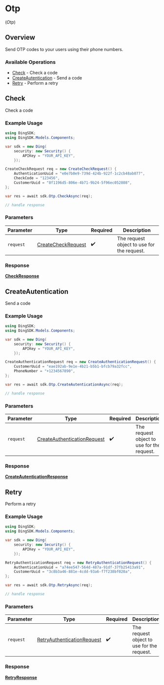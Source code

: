 # Otp
(*Otp*)

## Overview

Send OTP codes to your users using their phone numbers.

### Available Operations

* [Check](#check) - Check a code
* [CreateAutentication](#createautentication) - Send a code
* [Retry](#retry) - Perform a retry

## Check

Check a code

### Example Usage

```csharp
using DingSDK;
using DingSDK.Models.Components;

var sdk = new Ding(
    security: new Security() {
        APIKey = "YOUR_API_KEY",
    });

CreateCheckRequest req = new CreateCheckRequest() {
    AuthenticationUuid = "e0e7b0e9-739d-424b-922f-1c2cb48ab077",
    CheckCode = "123456",
    CustomerUuid = "8f1196d5-806e-4b71-9b24-5f96ec052808",
};

var res = await sdk.Otp.CheckAsync(req);

// handle response
```

### Parameters

| Parameter                                                           | Type                                                                | Required                                                            | Description                                                         |
| ------------------------------------------------------------------- | ------------------------------------------------------------------- | ------------------------------------------------------------------- | ------------------------------------------------------------------- |
| `request`                                                           | [CreateCheckRequest](../../Models/Components/CreateCheckRequest.md) | :heavy_check_mark:                                                  | The request object to use for the request.                          |


### Response

**[CheckResponse](../../Models/Requests/CheckResponse.md)**


## CreateAutentication

Send a code

### Example Usage

```csharp
using DingSDK;
using DingSDK.Models.Components;

var sdk = new Ding(
    security: new Security() {
        APIKey = "YOUR_API_KEY",
    });

CreateAuthenticationRequest req = new CreateAuthenticationRequest() {
    CustomerUuid = "eae192ab-9e1e-4b21-b5b1-bfcb79a32fcc",
    PhoneNumber = "+1234567890",
};

var res = await sdk.Otp.CreateAutenticationAsync(req);

// handle response
```

### Parameters

| Parameter                                                                             | Type                                                                                  | Required                                                                              | Description                                                                           |
| ------------------------------------------------------------------------------------- | ------------------------------------------------------------------------------------- | ------------------------------------------------------------------------------------- | ------------------------------------------------------------------------------------- |
| `request`                                                                             | [CreateAuthenticationRequest](../../Models/Components/CreateAuthenticationRequest.md) | :heavy_check_mark:                                                                    | The request object to use for the request.                                            |


### Response

**[CreateAutenticationResponse](../../Models/Requests/CreateAutenticationResponse.md)**


## Retry

Perform a retry

### Example Usage

```csharp
using DingSDK;
using DingSDK.Models.Components;

var sdk = new Ding(
    security: new Security() {
        APIKey = "YOUR_API_KEY",
    });

RetryAuthenticationRequest req = new RetryAuthenticationRequest() {
    AuthenticationUuid = "a74ee547-564d-487a-91df-37fb25413a91",
    CustomerUuid = "3c8b3a46-881e-4cdd-93a6-f7f238bf020a",
};

var res = await sdk.Otp.RetryAsync(req);

// handle response
```

### Parameters

| Parameter                                                                           | Type                                                                                | Required                                                                            | Description                                                                         |
| ----------------------------------------------------------------------------------- | ----------------------------------------------------------------------------------- | ----------------------------------------------------------------------------------- | ----------------------------------------------------------------------------------- |
| `request`                                                                           | [RetryAuthenticationRequest](../../Models/Components/RetryAuthenticationRequest.md) | :heavy_check_mark:                                                                  | The request object to use for the request.                                          |


### Response

**[RetryResponse](../../Models/Requests/RetryResponse.md)**

